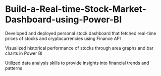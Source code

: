 # Build-a-Real-time-Stock-Market-Dashboard-using-Power-BI
Developed and deployed personal stock dashboard that fetched real-time prices of stocks and cryptocurrencies using Finance API 

Visualized historical performance of stocks through area graphs and bar charts in Power BI 

Utilized data analysis skills to provide insights into financial trends and patterns
